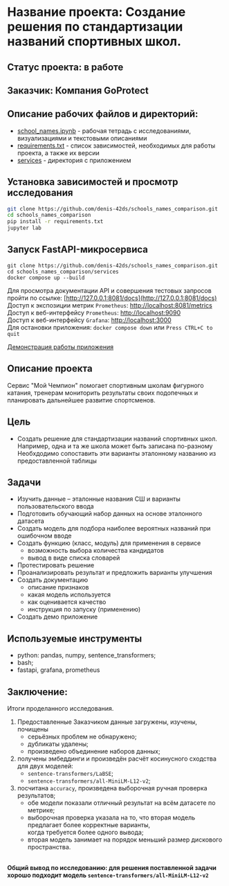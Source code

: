 # Название проекта: Создание решения по стандартизации названий спортивных школ.

## Статус проекта: в работе

## Заказчик: Компания GoProtect

## Описание рабочих файлов и директорий:
- [school_names.ipynb](https://github.com/denis-42ds/schools_names_comparison/blob/development/school_names.ipynb) - рабочая тетрадь с исследованиями, визуализациями и текстовыми описаниями
- [requirements.txt](https://github.com/denis-42ds/schools_names_comparison/blob/development/requirements.txt) - список зависимостей, необходимых для работы проекта, а также их версии
- [services](https://github.com/denis-42ds/schools_names_comparison/tree/development/services) - директория с приложением

## Установка зависимостей и просмотр исследования
```Bash
git clone https://github.com/denis-42ds/schools_names_comparison.git
cd schools_names_comparison
pip install -r requirements.txt
jupyter lab
```

## Запуск FastAPI-микросервиса

```
git clone https://github.com/denis-42ds/schools_names_comparison.git
cd schools_names_comparison/services
docker compose up --build
```

Для просмотра документации API и совершения тестовых запросов пройти по ссылке: [http://127.0.0.1:8081/docs](http://127.0.0.1:8081/docs)
<br>Доступ к экспозиции метрик `Prometheus`: [http://localhost:8081/metrics](http://localhost:8081/metrics)
<br>Доступ к веб-интерфейсу `Prometheus`: [http://localhost:9090](http://localhost:9090)
<br>Доступ к веб-интерфейсу `Grafana`: [http://localhost:3000](http://localhost:3000)
<br>Для остановки приложения: ```docker compose down``` или `Press CTRL+C to quit`

[Демонстрация работы приложения]()

## Описание проекта

Сервис "Мой Чемпион" помогает спортивным школам фигурного катания, тренерам
мониторить результаты своих подопечных и планировать дальнейшее развитие спортсменов.

## Цель

- Создать решение для стандартизации названий спортивных школ.
  <br>Например, одна и та же школа может быть записана по-разному
  <br>Необхдодимо сопоставить эти варианты эталонному названию из предоставленной таблицы

## Задачи

- Изучить данные – эталонные названия СШ и варианты пользовательского ввода
- Подготовить обучающий набор данных на основе эталонного датасета
- Создать модель для подбора наиболее вероятных названий при ошибочном вводе
- Создать функцию (класс, модуль) для применения в сервисе
  - возможность выбора количества кандидатов
  - вывод в виде списка словарей
- Протестировать решение
- Проанализировать результат и предложить варианты улучшения
- Создать документацию
  - описание признаков
  - какая модель используется
  - как оценивается качество
  - инструкция по запуску (применению)
- Создать демо приложение

## Используемые инструменты
- python: pandas, numpy, sentence_transformers;
- bash;
- fastapi, grafana, prometheus

## Заключение:

Итоги проделанного исследования.

1. Предоставленные Заказчиком данные загружены, изучены, почищены
   - серьёзных проблем не обнаружено;
   - дубликаты удалены;
   - произведено объединение наборов данных;
2. получены эмбеддинги и произведён расчёт косинусного сходства для двух моделей:
   - `sentence-transformers/LaBSE`;
   - `sentence-transformers/all-MiniLM-L12-v2`;
3. посчитана `accuracy`, произведена выборочная ручная проверка результатов;
   - обе модели показали отличный результат на всём датасете по метрике;
   - выборочная проверка указала на то, что вторая модель предлагает более корректные варианты,
     <br>когда требуется более одного вывода;
   - вторая модель занимает на порядок меньший размер дискового пространства.

<br>**Общий вывод по исследованию: для решения поставленной задачи хорошо подходит модель `sentence-transformers/all-MiniLM-L12-v2`**
